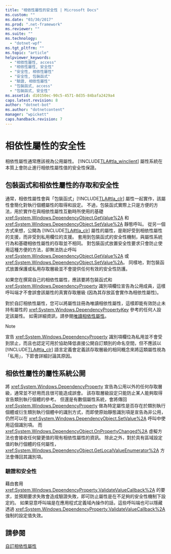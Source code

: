 ```yaml
---
title: "相依性屬性的安全性 | Microsoft Docs"
ms.custom: ""
ms.date: "03/30/2017"
ms.prod: ".net-framework"
ms.reviewer: ""
ms.suite: ""
ms.technology: 
  - "dotnet-wpf"
ms.tgt_pltfrm: ""
ms.topic: "article"
helpviewer_keywords: 
  - "相依性屬性, access"
  - "相依性屬性, 安全性"
  - "安全性, 相依性屬性"
  - "安全性, 包裝函式"
  - "驗證, 相依性屬性"
  - "包裝函式, access"
  - "包裝函式, 安全性"
ms.assetid: d10150ec-90c5-4571-8d35-84bafa2429a4
caps.latest.revision: 8
author: "dotnet-bot"
ms.author: "dotnetcontent"
manager: "wpickett"
caps.handback.revision: 7
---
```

# 相依性屬性的安全性
相依性屬性通常應該視為公用屬性。  [!INCLUDE[TLA#tla_winclient](../../../../includes/tlasharptla-winclient-md.md)] 屬性系統在本質上會防止進行相依性屬性值的安全性保證。  
  
   
  
<a name="AccessSecurity"></a>   
## 包裝函式和相依性屬性的存取和安全性  
 通常，相依性屬性會與「包裝函式」[!INCLUDE[TLA#tla_clr](../../../../includes/tlasharptla-clr-md.md)] 屬性一起實作，該屬性會簡化對執行個體屬性的取得和設定。  不過，包裝函式實際上只是方便的方法，用於實作在與相依性屬性互動時所使用的基礎 <xref:System.Windows.DependencyObject.GetValue%2A> 和 <xref:System.Windows.DependencyObject.SetValue%2A> 靜態呼叫。  從另一個方式來想，公開為 [!INCLUDE[TLA#tla_clr](../../../../includes/tlasharptla-clr-md.md)] 屬性的屬性，是剛好受到相依性屬性的支援，而非受到私用欄位的支援。  套用到包裝函式的安全性機制，與屬性系統行為和基礎相依性屬性的存取並不相同。  對包裝函式放置安全性要求只會防止使用這種方便的方法，卻無法防止呼叫 <xref:System.Windows.DependencyObject.GetValue%2A> 或 <xref:System.Windows.DependencyObject.SetValue%2A>。  同樣地，對包裝函式放置保護或私用存取層級並不會提供任何有效的安全性防護。  
  
 如果您在撰寫自己的相依性屬性，應該要將包裝函式和 <xref:System.Windows.DependencyProperty> 識別項欄位宣告為公用成員，這樣呼叫端才不會誤會該屬性的真實存取層級 \(因為其存放區會實作為相依性屬性\)。  
  
 對於自訂相依性屬性，您可以將屬性註冊為唯讀相依性屬性，這樣即能有效防止未持有屬性的 <xref:System.Windows.DependencyPropertyKey> 參考的任何人設定該屬性。  如需詳細資訊，請參閱[唯讀相依性屬性](../../../../docs/framework/wpf/advanced/read-only-dependency-properties.md)。  
  
> [!NOTE]
>  宣告 <xref:System.Windows.DependencyProperty> 識別項欄位為私用並不會受到禁止，而且也認定可用於協助降低直接公開自訂類別的命名空間，但不應該以 [!INCLUDE[TLA#tla_clr](../../../../includes/tlasharptla-clr-md.md)] 語言定義會定義該存取層級的相同概念來將這類屬性視為「私用」，下節會詳細討論其原因。  
  
<a name="PropertySystemExposure"></a>   
## 相依性屬性的屬性系統公開  
 將 <xref:System.Windows.DependencyProperty> 宣告為公用以外的任何存取層級，通常並不好用而且很可能造成誤會。  該存取層級設定只能防止某人能夠取得宣告類別執行個體的參考。  但還是有數個屬性系統，會將傳回 <xref:System.Windows.DependencyProperty> 做為特定屬性是否存在於類別執行個體或衍生類別執行個體中的識別方式，而即使原始靜態識別項是宣告為非公用，仍然可以在 <xref:System.Windows.DependencyObject.SetValue%2A> 呼叫中使用這個識別項。  而 <xref:System.Windows.DependencyObject.OnPropertyChanged%2A> 虛擬方法也會接收任何變更值的現有相依性屬性的資訊。  除此之外，對於具有區域設定值的執行個體的任何屬性，<xref:System.Windows.DependencyObject.GetLocalValueEnumerator%2A> 方法會傳回其識別項。  
  
### 驗證和安全性  
 藉由套用 <xref:System.Windows.DependencyProperty.ValidateValueCallback%2A> 的要求，並預期要求失敗會造成驗證失敗，即可防止屬性是在不足夠的安全性機制下設定的。  如果惡意呼叫端是在應用程式定義域內操作的話，這些呼叫端也可以隱藏透過 <xref:System.Windows.DependencyProperty.ValidateValueCallback%2A> 強制的設定值失效。  
  
## 請參閱  
 [自訂相依性屬性](../../../../docs/framework/wpf/advanced/custom-dependency-properties.md)